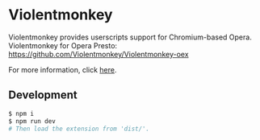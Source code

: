 Violentmonkey
=============

Violentmonkey provides userscripts support for Chromium-based Opera.  
Violentmonkey for Opera Presto: <https://github.com/Violentmonkey/Violentmonkey-oex>

For more information, click [here](https://violentmonkey.github.io/).

Development
---
``` sh
$ npm i
$ npm run dev
# Then load the extension from 'dist/'.
```
